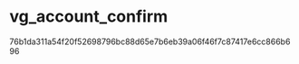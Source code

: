 vg_account_confirm
==================

76b1da311a54f20f52698796bc88d65e7b6eb39a06f46f7c87417e6cc866b696
